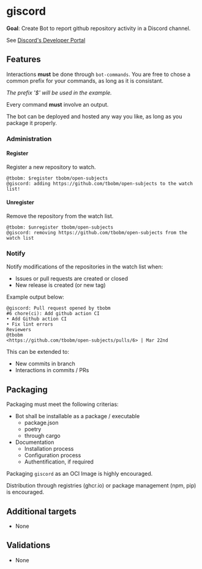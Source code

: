 # giscord

**Goal**: Create Bot to report github repository activity in a Discord channel.

See [Discord's Developer Portal][dev-portal]

[dev-portal]: https://discord.com/developers/docs/intro

## Features

Interactions **must** be done through `bot-commands`. You are free to chose
a common prefix for your commands, as long as it is consistant.

_The prefix '$' will be used in the example._

Every command **must** involve an output.

The bot can be deployed and hosted any way you like, as long as you package it properly.

### Administration

#### Register

Register a new repository to watch.

```text
@tbobm: $register tbobm/open-subjects
@giscord: adding https://github.com/tbobm/open-subjects to the watch list!
```

#### Unregister

Remove the repository from the watch list.

```text
@tbobm: $unregister tbobm/open-subjects
@giscord: removing https://github.com/tbobm/open-subjects from the watch list
```

### Notify

Notify modifications of the repositories in the watch list when:

- Issues or pull requests are created or closed
- New release is created (or new tag)

Example output below:

```text
@giscord: Pull request opened by tbobm
#6 chore(ci): Add github action CI
• Add Github action CI
• Fix lint errors
Reviewers
@tbobm
<https://github.com/tbobm/open-subjects/pulls/6> | Mar 22nd
```

This can be extended to:

- New commits in branch
- Interactions in commits / PRs

## Packaging

Packaging must meet the following criterias:

- Bot shall be installable as a package / executable
  - package.json
  - poetry
  - through cargo
- Documentation
  - Installation process
  - Configuration process
  - Authentification, if required

Packaging `giscord` as an OCI Image is highly encouraged.

Distribution through registries (ghcr.io) or package management (npm, pip) is encouraged.

## Additional targets

- None

## Validations

- None
